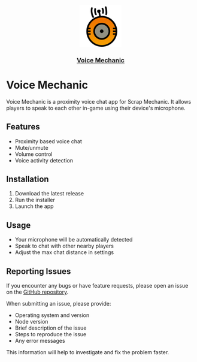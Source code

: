 <p align="center">
  <a href="https://github.com/ddemile/VoiceMechanic-Public">
    <img src="icon.png" alt="Voice Mechanic Logo" width="112" height="112">
    <h3 align="center">Voice Mechanic</h3>
  </a>
</p>

# Voice Mechanic

Voice Mechanic is a proximity voice chat app for Scrap Mechanic. It allows players to speak to each other in-game using their device's microphone. 

## Features

- Proximity based voice chat
- Mute/unmute  
- Volume control
- Voice activity detection

## Installation

1. Download the latest release
2. Run the installer 
3. Launch the app

## Usage

- Your microphone will be automatically detected  
- Speak to chat with other nearby players
- Adjust the max chat distance in settings

## Reporting Issues 

If you encounter any bugs or have feature requests, please open an issue on the [GitHub repository](https://github.com/ddemile/VoiceMechanic-Public/issues).

When submitting an issue, please provide:

- Operating system and version
- Node version
- Brief description of the issue  
- Steps to reproduce the issue
- Any error messages

This information will help to investigate and fix the problem faster. 
